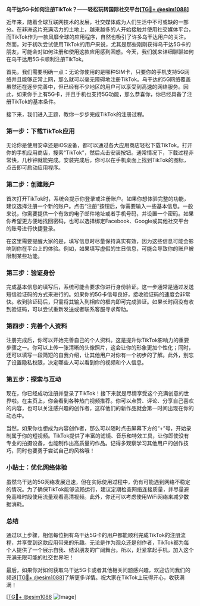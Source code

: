 **乌干达5G卡如何注册TikTok？——轻松玩转国际社交平台[[TG💪+ @esim1088](https://t.me/s/esim1088)]**

近年来，随着全球互联网技术的发展，社交媒体成为人们生活中不可或缺的一部分。在非洲这片充满活力的土地上，越来越多的人开始接触并使用社交媒体平台，而TikTok作为一款风靡全球的应用程序，自然也吸引了许多乌干达用户的关注。然而，对于初次尝试使用TikTok的用户来说，尤其是那些刚刚获得乌干达5G卡的朋友，可能会对如何注册和使用这款应用感到困惑。今天，我们就来详细聊聊如何在乌干达用5G卡顺利注册TikTok。

首先，我们需要明确一点：无论你使用的是哪种SIM卡，只要你的手机支持5G网络并且能够正常上网，那么就可以毫无障碍地注册TikTok。乌干达的5G网络覆盖虽然还在逐步完善中，但已经有不少地区的用户可以享受到高速的网络服务。因此，如果你手上有5G卡，并且手机也支持5G功能，那么恭喜你，你已经具备了注册TikTok的基本条件。

接下来，我们进入正题，教你一步步完成TikTok的注册过程。

### **第一步：下载TikTok应用**
无论你是使用安卓还是iOS设备，都可以通过各大应用商店轻松下载TikTok。打开你的手机应用商店，搜索“TikTok”，然后点击安装按钮。通常情况下，下载过程非常快，几秒钟就能完成。安装完成后，你可以在手机桌面上找到TikTok的图标，点击即可启动应用程序。

### **第二步：创建账户**
首次打开TikTok时，系统会提示你登录或注册账户。如果你想体验完整的功能，建议选择注册一个新的账户。点击“注册”按钮后，你需要输入一些基本信息。一般来说，你需要提供一个有效的电子邮件地址或者手机号码，并设置一个密码。如果你希望更方便地找回密码，也可以选择绑定Facebook、Google或其他社交平台的账号进行快捷登录。

在这里需要提醒大家的是，填写信息时尽量保持真实有效，因为这些信息可能会影响到你在平台上的体验。例如，如果填写虚假的生日信息，可能会导致你的账户被限制某些功能。

### **第三步：验证身份**
完成基本信息的填写后，系统可能会要求你进行身份验证。这一步通常是通过发送短信验证码的方式来进行的。如果你的5G卡信号良好，接收验证码的速度会非常快。收到验证码后，只需将其输入到相应的框内即可完成验证。如果长时间没有收到验证码，可以尝试重新发送或者联系客服寻求帮助。

### **第四步：完善个人资料**
注册完成后，你可以开始完善自己的个人资料。这是提升你TikTok影响力的重要步骤之一。你可以上传一张清晰的头像照片，这会让你的形象更加个性化；同时，还可以填写一段简短的自我介绍，让其他用户对你有一个初步的了解。此外，别忘了设置隐私权限，决定哪些人可以看到你的视频和个人信息。

### **第五步：探索与互动**
现在，你已经成功注册并登录了TikTok！接下来就是尽情享受这个充满创意的世界啦。在主页上，你会看到各种热门视频推荐。你可以点赞、评论、分享自己喜欢的内容，也可以关注感兴趣的创作者，这样他们的新作品就会第一时间出现在你的动态中。

当然，如果你也想成为内容创作者，那么可以随时点击屏幕下方的“+”号，开始录制属于你的短视频。TikTok提供了丰富的滤镜、音乐和特效工具，让你即使没有专业的拍摄设备，也能制作出高质量的作品。记得多观察学习其他用户的创作技巧，同时也要勇于尝试自己的风格哦！

### **小贴士：优化网络体验**
虽然乌干达的5G网络发展迅速，但在实际使用过程中，仍有可能遇到网络不稳定的情况。为了确保TikTok能够流畅运行，建议定期检查网络连接质量，并尽量避免高峰时段使用流量观看高清视频。此外，你还可以考虑使用WiFi网络来减少数据消耗。

### **总结**
通过以上步骤，相信每位拥有乌干达5G卡的用户都能顺利完成TikTok的注册流程，并享受到这款应用带来的乐趣。无论是作为观众还是创作者，TikTok都为每个人提供了一个展示自我、结识朋友的广阔舞台。所以，赶紧拿起手机，加入这个充满无限可能的社交世界吧！

最后，如果你对如何获取乌干达5G卡或者其他相关问题感兴趣，欢迎访问我们的频道[[TG💪+ @esim1088](https://t.me/s/esim1088)]了解更多详情。祝大家在TikTok上玩得开心，收获满满！

[[TG💪+ @esim1088](https://t.me/s/esim1088) ![Image](https://i.postimg.cc/4NQfJmqS/Snipaste-2025-05-13-00-14-12.png)]
